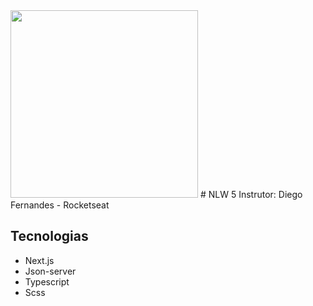 <img width="300px" src="./.github/assets/logo.svg" />
# NLW 5
Instrutor: Diego Fernandes - Rocketseat

## Tecnologias
- Next.js
- Json-server
- Typescript
- Scss
